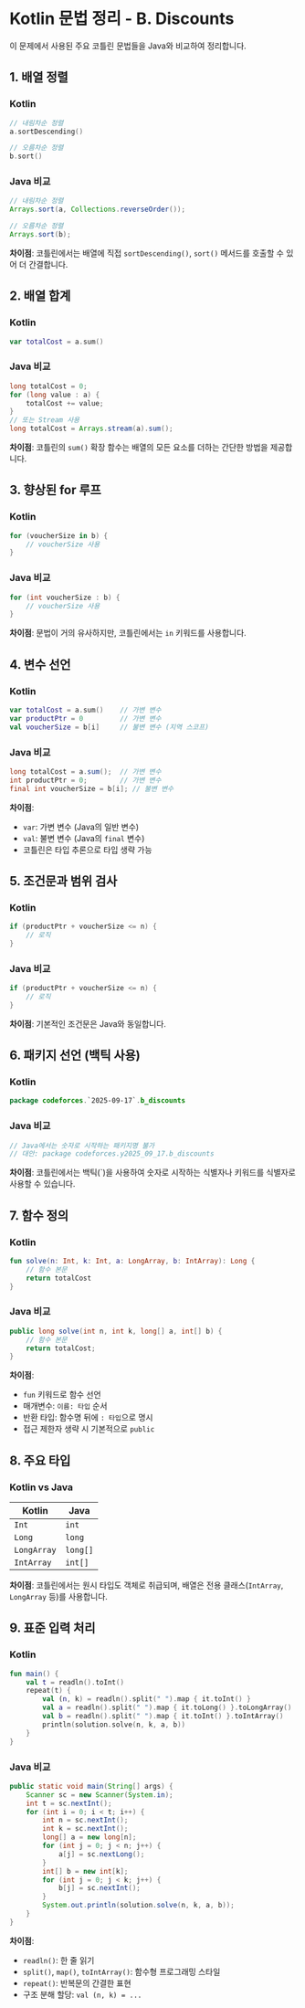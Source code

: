 # Kotlin 문법 정리 - B. Discounts

이 문제에서 사용된 주요 코틀린 문법들을 Java와 비교하여 정리합니다.

## 1. 배열 정렬

### Kotlin
```kotlin
// 내림차순 정렬
a.sortDescending()

// 오름차순 정렬
b.sort()
```

### Java 비교
```java
// 내림차순 정렬
Arrays.sort(a, Collections.reverseOrder());

// 오름차순 정렬
Arrays.sort(b);
```

**차이점**: 코틀린에서는 배열에 직접 `sortDescending()`, `sort()` 메서드를 호출할 수 있어 더 간결합니다.

## 2. 배열 합계

### Kotlin
```kotlin
var totalCost = a.sum()
```

### Java 비교
```java
long totalCost = 0;
for (long value : a) {
    totalCost += value;
}
// 또는 Stream 사용
long totalCost = Arrays.stream(a).sum();
```

**차이점**: 코틀린의 `sum()` 확장 함수는 배열의 모든 요소를 더하는 간단한 방법을 제공합니다.

## 3. 향상된 for 루프

### Kotlin
```kotlin
for (voucherSize in b) {
    // voucherSize 사용
}
```

### Java 비교
```java
for (int voucherSize : b) {
    // voucherSize 사용
}
```

**차이점**: 문법이 거의 유사하지만, 코틀린에서는 `in` 키워드를 사용합니다.

## 4. 변수 선언

### Kotlin
```kotlin
var totalCost = a.sum()    // 가변 변수
var productPtr = 0         // 가변 변수
val voucherSize = b[i]     // 불변 변수 (지역 스코프)
```

### Java 비교
```java
long totalCost = a.sum();  // 가변 변수
int productPtr = 0;        // 가변 변수
final int voucherSize = b[i]; // 불변 변수
```

**차이점**:
- `var`: 가변 변수 (Java의 일반 변수)
- `val`: 불변 변수 (Java의 `final` 변수)
- 코틀린은 타입 추론으로 타입 생략 가능

## 5. 조건문과 범위 검사

### Kotlin
```kotlin
if (productPtr + voucherSize <= n) {
    // 로직
}
```

### Java 비교
```java
if (productPtr + voucherSize <= n) {
    // 로직
}
```

**차이점**: 기본적인 조건문은 Java와 동일합니다.

## 6. 패키지 선언 (백틱 사용)

### Kotlin
```kotlin
package codeforces.`2025-09-17`.b_discounts
```

### Java 비교
```java
// Java에서는 숫자로 시작하는 패키지명 불가
// 대안: package codeforces.y2025_09_17.b_discounts
```

**차이점**: 코틀린에서는 백틱(`)을 사용하여 숫자로 시작하는 식별자나 키워드를 식별자로 사용할 수 있습니다.

## 7. 함수 정의

### Kotlin
```kotlin
fun solve(n: Int, k: Int, a: LongArray, b: IntArray): Long {
    // 함수 본문
    return totalCost
}
```

### Java 비교
```java
public long solve(int n, int k, long[] a, int[] b) {
    // 함수 본문
    return totalCost;
}
```

**차이점**:
- `fun` 키워드로 함수 선언
- 매개변수: `이름: 타입` 순서
- 반환 타입: 함수명 뒤에 `: 타입`으로 명시
- 접근 제한자 생략 시 기본적으로 `public`

## 8. 주요 타입

### Kotlin vs Java
| Kotlin | Java |
|--------|------|
| `Int` | `int` |
| `Long` | `long` |
| `LongArray` | `long[]` |
| `IntArray` | `int[]` |

**차이점**: 코틀린에서는 원시 타입도 객체로 취급되며, 배열은 전용 클래스(`IntArray`, `LongArray` 등)를 사용합니다.

## 9. 표준 입력 처리

### Kotlin
```kotlin
fun main() {
    val t = readln().toInt()
    repeat(t) {
        val (n, k) = readln().split(" ").map { it.toInt() }
        val a = readln().split(" ").map { it.toLong() }.toLongArray()
        val b = readln().split(" ").map { it.toInt() }.toIntArray()
        println(solution.solve(n, k, a, b))
    }
}
```

### Java 비교
```java
public static void main(String[] args) {
    Scanner sc = new Scanner(System.in);
    int t = sc.nextInt();
    for (int i = 0; i < t; i++) {
        int n = sc.nextInt();
        int k = sc.nextInt();
        long[] a = new long[n];
        for (int j = 0; j < n; j++) {
            a[j] = sc.nextLong();
        }
        int[] b = new int[k];
        for (int j = 0; j < k; j++) {
            b[j] = sc.nextInt();
        }
        System.out.println(solution.solve(n, k, a, b));
    }
}
```

**차이점**:
- `readln()`: 한 줄 읽기
- `split()`, `map()`, `toIntArray()`: 함수형 프로그래밍 스타일
- `repeat()`: 반복문의 간결한 표현
- 구조 분해 할당: `val (n, k) = ...`